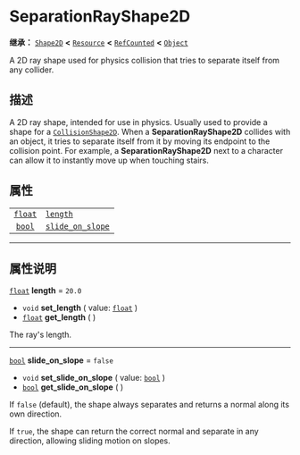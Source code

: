 <!-- ⚠ 请勿编辑本文件 ⚠ -->
<!-- 本文档使用脚本从 WeDot 引擎源码仓库生成。 -->
<!-- 生成脚本：https://github.com/WeDot-Engine/WeDot/tree/master/doc/tools/make_md.py； -->
<!-- 原文件：https://github.com/WeDot-Engine/WeDot/tree/master/doc/classes/SeparationRayShape2D.xml。 -->

<div id="_class_separationrayshape2d"></div>

# SeparationRayShape2D

**继承：** [`Shape2D`](class_shape2d.md) **<** [`Resource`](class_resource.md) **<** [`RefCounted`](class_refcounted.md) **<** [`Object`](class_object.md)

A 2D ray shape used for physics collision that tries to separate itself from any collider.

## 描述

A 2D ray shape, intended for use in physics. Usually used to provide a shape for a [`CollisionShape2D`](class_collisionshape2d.md). When a **SeparationRayShape2D** collides with an object, it tries to separate itself from it by moving its endpoint to the collision point. For example, a **SeparationRayShape2D** next to a character can allow it to instantly move up when touching stairs.

## 属性

|||
|:-:|:--|
| [`float`](class_float.md) | [`length`](class_separationrayshape2d.md#class_separationrayshape2d_property_length)                 | ``20.0``  |
| [`bool`](class_bool.md)   | [`slide_on_slope`](class_separationrayshape2d.md#class_separationrayshape2d_property_slide_on_slope) | ``false`` |

<!-- rst-class:: classref-section-separator -->

---

## 属性说明

<div id="_class_separationrayshape2d_property_length"></div>

[`float`](class_float.md) **length** = ``20.0`` <div id="class_separationrayshape2d_property_length"></div>

- `void` **set_length** ( value: [`float`](class_float.md) )
- [`float`](class_float.md) **get_length** ( )

The ray's length.

<!-- rst-class:: classref-item-separator -->

---

<div id="_class_separationrayshape2d_property_slide_on_slope"></div>

[`bool`](class_bool.md) **slide_on_slope** = ``false`` <div id="class_separationrayshape2d_property_slide_on_slope"></div>

- `void` **set_slide_on_slope** ( value: [`bool`](class_bool.md) )
- [`bool`](class_bool.md) **get_slide_on_slope** ( )

If `false` (default), the shape always separates and returns a normal along its own direction.

If `true`, the shape can return the correct normal and separate in any direction, allowing sliding motion on slopes.

[^virtual]: 本方法通常需要用户覆盖才能生效。
[^const]: 本方法无副作用，不会修改该实例的任何成员变量。
[^vararg]: 本方法除了能接受在此处描述的参数外，还能够继续接受任意数量的参数。
[^constructor]: 本方法用于构造某个类型。
[^static]: 调用本方法无需实例，可直接使用类名进行调用。
[^operator]: 本方法描述的是使用本类型作为左操作数的有效运算符。
[^bitfield]: 这个值是由下列位标志构成位掩码的整数。
[^void]: 无返回值。
